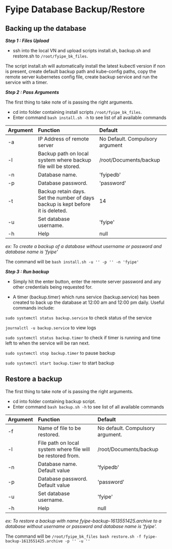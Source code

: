 # Fyipe Database Backup/Restore

## Backing up the database

**_Step 1 : Files Upload_**

-   ssh into the local VN and upload scripts install.sh, backup.sh and restore.sh to `/root/fyipe_bk_files`.

The script install.sh will automatically install the latest kubectl version if non is present, create default backup path and kube-config paths, copy the remote server kubernetes config file, create backup service and run the service with a timer.

**_Step 2 : Pass Arguments_**

The first thing to take note of is passing the right arguments.

-   cd into folder containing install scripts `/root/fyipe_bk_files`.
-   Enter command `bash install.sh -h` to see list of all available commands

| Argument | Function                                                                        | Default                         |
| -------- | :------------------------------------------------------------------------------ | :------------------------------ |
| -a       | IP Address of remote server                                                     | No Default. Compulsory argument |
| -l       | Backup path on local system where backup file will be stored.                   | /root/Documents/backup          |
| -n       | Database name.                                                                  | 'fyipedb'                       |
| -p       | Database password.                                                              | 'password'                      |
| -t       | Backup retain days. Set the number of days backup is kept before it is deleted. | 14                              |
| -u       | Set database username.                                                          | 'fyipe'                         |
| -h       | Help                                                                            | null                            |

_ex: To create a backup of a database without username or password and database name is 'fyipe'_

The command will be `bash install.sh -u '' -p '' -n 'fyipe'`

**_Step 3 : Run backup_**

-   Simply hit the enter button, enter the remote server password and any other credentials being requested for.

-   A timer (backup.timer) which runs service (backup.service) has been created to back up the database at 12:00 am and 12:00 pm daily. Useful commands include:

`sudo systemctl status backup.service` to check status of the service

`journalctl -u backup.service` to view logs

`sudo systemctl status backup.timer` to check if timer is running and time left to when the service will be ran next.

`sudo systemctl stop backup.timer` to pause backup

`sudo systemctl start backup.timer` to start backup

## Restore a backup

The first thing to take note of is passing the right arguments.

-   cd into folder containing backup script.
-   Enter command `bash backup.sh -h` to see list of all available commands

| Argument | Function                                                    | Default                          |
| -------- | :---------------------------------------------------------- | :------------------------------- |
| -f       | Name of file to be restored.                                | No default. Compulsory argument. |
| -l       | File path on local system where file will be restored from. | /root/Documents/backup           |
| -n       | Database name. Default value                                | 'fyipedb'                        |
| -p       | Database password. Default value                            | 'password'                       |
| -u       | Set database username.                                      | 'fyipe'                          |
| -h       | Help                                                        | null                             |

_ex: To restore a backup with name fyipe-backup-1613551425.archive to a database without username or password and database name is 'fyipe'._

The command will be `/root/fyipe_bk_files bash restore.sh -f fyipe-backup-1613551425.archive -p '' -u ''`
